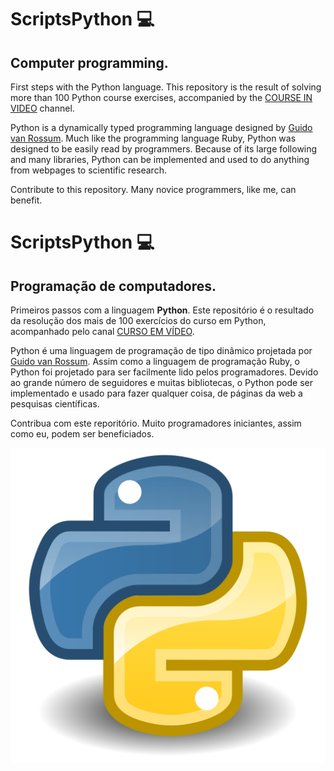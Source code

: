 # ScriptsPython :computer:

## Computer programming.

First steps with the Python language. This repository is the result of solving more than 100 Python course exercises, accompanied by the [COURSE IN VIDEO](https://www.youtube.com/watch?v=S9uPNppGsGo&list=PLHz_AreHm4dlKP6QQCekuIPky1CiwmdI6&index=1) channel.

Python is a dynamically typed programming language designed by [Guido van Rossum](https://pt.wikipedia.org/wiki/Guido_van_Rossum). Much like the programming language Ruby, Python was designed to be easily read by programmers. Because of its large following and many libraries, Python can be implemented and used to do anything from webpages to scientific research.

Contribute to this repository. Many novice programmers, like me, can benefit.

# ScriptsPython :computer:

## Programação de computadores.

Primeiros passos com a linguagem **Python**. Este repositório é o resultado da resolução dos mais de 100 exercícios do curso em Python, acompanhado pelo canal [CURSO EM VÍDEO](https://www.youtube.com/watch?v=S9uPNppGsGo&list=PLHz_AreHm4dlKP6QQCekuIPky1CiwmdI6&index=1).

Python é uma linguagem de programação de tipo dinâmico projetada por [Guido van Rossum](https://pt.wikipedia.org/wiki/Guido_van_Rossum). Assim como a linguagem de programação Ruby, o Python foi projetado para ser facilmente lido pelos programadores. Devido ao grande número de seguidores e muitas bibliotecas, o Python pode ser implementado e usado para fazer qualquer coisa, de páginas da web a pesquisas científicas.

Contribua com este reporitório. Muito programadores iniciantes, assim como eu, podem ser beneficiados.

![python](https://github.com/jonfisik/ScriptsPython/blob/master/imagens/Python.svg.png)

